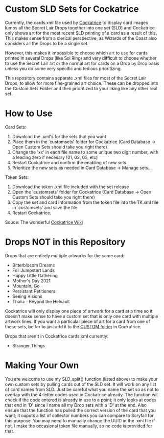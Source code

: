 # Custom SLD Sets for Cockatrice
Currently, the cards.xml file used by [Cockatrice](https://github.com/Cockatrice/) to display card images lumps all the Secret Lair Drops together into one set (SLD) and Cockatrice only shows art for the most recent SLD printing of a card as a result of this. This makes sense from a clerical perspective, as Wizards of the Coast also considers all the Drops to be a single set.

However, this makes it impossible to choose which art to use for cards printed in several Drops (like Sol Ring) and very difficult to choose whether to use the Secret Lair art or the normal art for cards on a Drop by Drop basis unless you do some very specific and tedious prioritizing.

This repository contains separate .xml files for most of the Secret Lair Drops, to allow for more fine-grained art choice. These can be dropped into the Custom Sets Folder and then prioritized to your liking like any other real set. 

# How to Use
Card Sets:

1) Download the .xml's for the sets that you want
2) Place them in the 'customsets' folder for Cockatrice (Card Database -> Open Custom Sets should take you right there)
3) Change the 'xx' in each file name to some unique two digit number, with a leading zero if necesary (01, 02, 03, etc)
4) Restart Cockatrice and confirm the enabling of new sets
5) Prioritize the new sets as needed in Card Database -> Manage sets...

Token Sets:

1) Download the token .xml file included with the set release
2) Open the 'customsets' folder for Cockatrice (Card Database -> Open Custom Sets should take you right there)
3) Copy the set and card information from the token file into the TK.xml file in 'customsets' and save the file
4) Restart Cockatrice.

Souce: The wonderful [Cockatrice Wiki](https://github.com/Cockatrice/Cockatrice/wiki/Custom-Cards-&-Sets)

# Drops NOT in this Repository
Drops that are entirely multiple artworks for the same card:
* Bitterblosom Dreams
* Foil Jumpstart Lands
* Happy Little Gathering
* Mother's Day 2021
* Mountain, Go
* Persistant Petitioners
* Seeing Visions
* Thalia - Beyond the Helvault

Cockatrice will only display one piece of artwork for a card at a time so it doesn't make sense to have a custom set that is only one card with multiple artwork lines. If you want a particular piece of art for a card from one of these sets, better to just add it to the [CUSTOM folder](https://github.com/Cockatrice/Cockatrice/wiki/Custom-Cards-&-Sets) in Cockatrice.

Drops that aren't in Cockatrice cards.xml currently:
* Stranger Things

# Making Your Own

You are welcome to use my SLD_split() function (listed above) to make your own custom sets by pulling cards out of the SLD set. It will work on any list of card names from SLD. Just be careful what you name the set so as not to overlap with the 4-letter codes used in Cockatrice already. The function will check if the code entered is already in use to a point; it only looks at codes that end in 'D' since I name all my Drop sets with a 'D' at the end. Also ensure that the function has pulled the correct version of the card that you want; it ouputs a list of collector numbers you can compare to Scryfall for this purpose. You may need to manually change the UUID in the .xml file if not. I make the occasional token file manually, so no code is provided for that.
